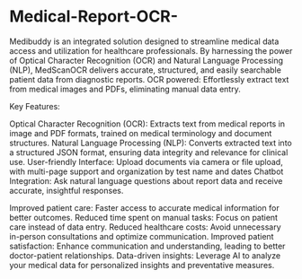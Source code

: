 # Medical-Report-OCR-
Medibuddy is an integrated solution designed to streamline medical data access and utilization for healthcare professionals. By harnessing the power of Optical Character Recognition (OCR) and Natural Language Processing (NLP), MedScanOCR delivers accurate, structured, and easily searchable patient data from diagnostic reports.
OCR powered: Effortlessly extract text from medical images and PDFs, eliminating manual data entry.

Key Features:

Optical Character Recognition (OCR): Extracts text from medical reports in image and PDF formats, trained on medical terminology and document structures.
Natural Language Processing (NLP): Converts extracted text into a structured JSON format, ensuring data integrity and relevance for clinical use.
User-friendly Interface: Upload documents via camera or file upload, with multi-page support and organization by test name and dates
Chatbot Integration: Ask natural language questions about report data and receive accurate, insightful responses.

Improved patient care: Faster access to accurate medical information for better outcomes.
Reduced time spent on manual tasks: Focus on patient care instead of data entry.
Reduced healthcare costs: Avoid unnecessary in-person consultations and optimize communication.
Improved patient satisfaction: Enhance communication and understanding, leading to better doctor-patient relationships.
Data-driven insights: Leverage AI to analyze your medical data for personalized insights and preventative measures.
